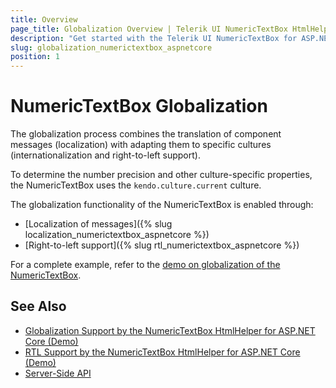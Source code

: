 ```yaml
---
title: Overview
page_title: Globalization Overview | Telerik UI NumericTextBox HtmlHelper for ASP.NET Core
description: "Get started with the Telerik UI NumericTextBox for ASP.NET Core and learn about the globalization options it supports."
slug: globalization_numerictextbox_aspnetcore
position: 1
---
```


# NumericTextBox Globalization

The globalization process combines the translation of component messages (localization) with adapting them to specific cultures (internationalization and right-to-left support).

To determine the number precision and other culture-specific properties, the NumericTextBox uses the `kendo.culture.current` culture.

The globalization functionality of the NumericTextBox is enabled through:
* [Localization of messages]({% slug localization_numerictextbox_aspnetcore %})
* [Right-to-left support]({% slug rtl_numerictextbox_aspnetcore %})

For a complete example, refer to the [demo on globalization of the NumericTextBox](https://demos.telerik.com/aspnet-core/numerictextbox/globalization).

## See Also

* [Globalization Support by the NumericTextBox HtmlHelper for ASP.NET Core (Demo)](https://demos.telerik.com/aspnet-core/numerictextbox/globalization)
* [RTL Support by the NumericTextBox HtmlHelper for ASP.NET Core (Demo)](https://demos.telerik.com/aspnet-core/numerictextbox/right-to-left-support)
* [Server-Side API](/api/numerictextbox)
